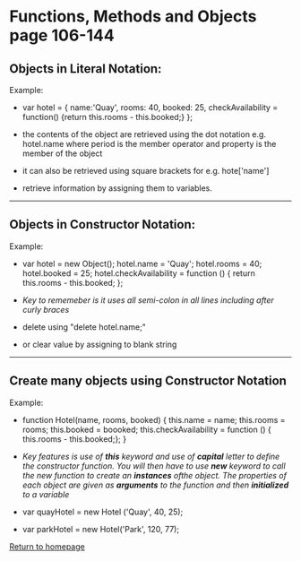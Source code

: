 # Functions, Methods and Objects page 106-144
## Objects in Literal Notation:
Example:
- var hotel = {
  name:'Quay',
  rooms: 40,
  booked: 25,
  checkAvailability = function() {return this.rooms - this.booked;}
};
- the contents of the object are retrieved using the dot notation e.g. hotel.name where period is the member operator and property is the member of the object
- it can also be retrieved using square brackets for e.g. hote['name']

- retrieve information by assigning them to variables.

---
## Objects in Constructor Notation:
Example: 

- var hotel = new Object();
hotel.name = 'Quay';
hotel.rooms = 40;
hotel.booked = 25;
hotel.checkAvailability = function () {
  return this.rooms - this.booked;
};
- *Key to rememeber is it uses all semi-colon in all lines including after curly braces*

- delete using "delete hotel.name;"
- or clear value by assigning to blank string

---
## Create many objects using Constructor Notation

Example: 
- function Hotel(name, rooms, booked) {
  this.name = name;
  this.rooms = rooms;
  this.booked = boooked;
  this.checkAvailability = function () { this.rooms - this.booked;};
}

- *Key features is use of **this** keyword and use of **capital** letter to define the constructor function. You will then have to use **new** keyword to call the new function to create an **instances** ofthe object. The properties of each object are given as **arguments** to the function and then **initialized** to a variable*

- var quayHotel = new Hotel ('Quay', 40, 25);
- var parkHotel = new Hotel('Park', 120, 77);





[Return to homepage](README.md)